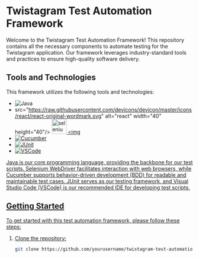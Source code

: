 # Twistagram Test Automation Framework

Welcome to the Twistagram Test Automation Framework! This repository contains all the necessary components to automate testing for the Twistagram application. Our framework leverages industry-standard tools and practices to ensure high-quality software delivery.

## Tools and Technologies

This framework utilizes the following tools and technologies:

- ![Java](URL_TO_JAVA_IMAGE)
- src="https://raw.githubusercontent.com/devicons/devicon/master/icons/react/react-original-wordmark.svg" alt="react" width="40" height="40"/> </a> <a href="https://www.selenium.dev" target="_blank" rel="noreferrer"> <img src="https://raw.githubusercontent.com/detain/svg-logos/780f25886640cef088af994181646db2f6b1a3f8/svg/selenium-logo.svg" alt="selenium" width="40" height="40"/> </a> <a href="https://zapier.com" target="_blank" rel="noreferrer"> <img 
- ![Cucumber](URL_TO_CUCUMBER_IMAGE)
- ![JUnit](URL_TO_JUNIT_IMAGE)
- ![VSCode](URL_TO_VSCODE_IMAGE)

Java is our core programming language, providing the backbone for our test scripts. Selenium WebDriver facilitates interaction with web browsers, while Cucumber supports behavior-driven development (BDD) for readable and maintainable test cases. JUnit serves as our testing framework, and Visual Studio Code (VSCode) is our recommended IDE for developing test scripts.

## Getting Started

To get started with this test automation framework, please follow these steps:

1. Clone the repository:
   ```bash
   git clone https://github.com/yourusername/twistagram-test-automation.git
